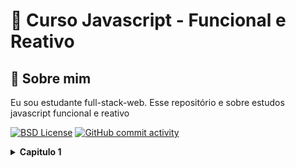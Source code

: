 
# 🚀 Curso Javascript - Funcional e Reativo

## 👋 Sobre mim

Eu sou estudante full-stack-web. Esse repositório e sobre estudos javascript funcional e reativo

[![BSD License](https://img.shields.io/github/license/walber-vaz/curso-js-funcional-e-reativo?style=for-the-badge)](https://github.com/walber-vaz/curso-js-funcional-e-reativo/blob/main/LICENSE)
[![GitHub commit activity](https://img.shields.io/github/commit-activity/m/walber-vaz/curso-js-funcional-e-reativo?style=for-the-badge)](https://github.com/walber-vaz/curso-js-funcional-e-reativo/commits/main)

<details>
  <summary><strong>Capitulo 1</strong></summary>
  Básico de funções - Diferença entre function declaration e function expressions
</details>